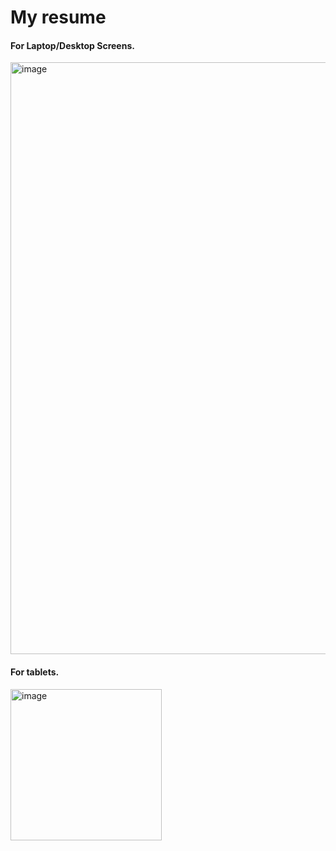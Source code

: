 <h1>My resume</h1>

<h4>  For Laptop/Desktop Screens.  </h4>
<img width="947" alt="image" src="https://user-images.githubusercontent.com/102374706/170859128-6e4aee05-8029-4b81-be66-e64bab9378b8.png">

<h4>  For tablets.  </h4>
<img width="242" alt="image" src="https://user-images.githubusercontent.com/102374706/170859166-5f94ac0a-98a1-4113-99cc-a8179326663c.png">


